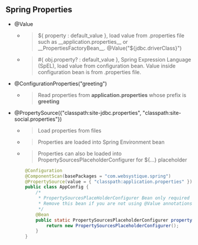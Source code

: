 ## Spring Properties

* @Value
	* > ${ property : default_value }, load value from .properties file such as __application.properties__ or __PropertiesFactoryBean__. @Value("${jdbc.driverClass}")
	* > #{ obj.property? : default_value }, Spring Expression Language (SpEL), load value from configuration bean. Value inside configuration bean is from .properties file.
	
* @ConfigurationProperties("greeting")
	* > Read properties from __application.properties__ whose prefix is __greeting__
	
* @PropertySource({"classpath:site-jdbc.properties", "classpath:site-social.properties"})
	* > Load properties from files
	* > Properties are loaded into Spring Environment bean
	* > Properties can also be loaded into PropertySourcesPlaceholderConfigurer for ${…} placeholder
	```java
		@Configuration
		@ComponentScan(basePackages = "com.websystique.spring")
		@PropertySource(value = { "classpath:application.properties" })
		public class AppConfig {		 
		    /*
		     * PropertySourcesPlaceHolderConfigurer Bean only required for @Value("{}") annotations.
		     * Remove this bean if you are not using @Value annotations for injecting properties.
		     */
		    @Bean
		    public static PropertySourcesPlaceholderConfigurer propertySourcesPlaceholderConfigurer() {
		        return new PropertySourcesPlaceholderConfigurer();
		    }
		}
	```